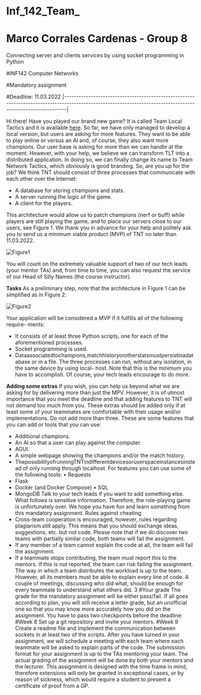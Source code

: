 # Inf_142_Team_
# Marco Corrales Cardenas - Group 8
Connecting server and clients services  by using socket programming in Python



#INF142 Computer Networks

#Mandatory assignment 

#Deadline: 11.03.2022
|-------------------------------------------------------------------------------------------------------------------------------------------------------------|

Hi there! Have you played our brand new game? It is called Team Local Tactics and it is available [here](https://github.com/INF142/team-local-tactics). So far, we have only managed to develop a local version, but users are asking for more features. They want to be able to play online or versus an AI and, of course, they also want more champions. Our user base is asking for more than we can handle at the moment. However, with your help, we believe we can transform TLT into a distributed application. In doing so, we can finally change its name to Team Network Tactics, which obviously is good branding. So, are you up for the job?
We think TNT should consist of three processes that communicate with each other over the Internet:
- A database for storing champions and stats.
- A server running the logic of the game.
- A client for the players.

This architecture would allow us to patch champions (nerf or buff) while players are still playing the game; and to place our servers close to our users, see Figure 1.
We thank you in advance for your help and politely ask you to send us a minimum viable product (MVP) of TNT no later than 11.03.2022.

![Figure1](/images/Figure1.jpg")

You will count on the extremely valuable support of two of our tech leads (your mentor TAs) and, from time to time, you can also request the service of our Head of Silly Names (the course instructor).

**Tasks**
As a preliminary step, note that the architecture in Figure 1 can be simplified as in Figure 2.

![Figure2](https://git.app.uib.no/Marco.Cardenas/inf_142_team_lt/-/blob/master/images/Figure2.jpg)

Your application will be considered a MVP if it fulfills all of the following require- ments:
-  It consists of at least three Python scripts, one for each of the aforementioned processes.
-  Socket programming is used.
-  Dataassociatedtochampions,matchhistoryorotherstatsmustpersistinadatabase or in a file.
The three processes can run, without any isolation, in the same device by using local- host. Note that this is the minimum you have to accomplish. Of course, your tech leads encourage to do more.

**Adding some extras**
If you wish, you can help us beyond what we are asking for by delivering more than just the MPV. However, it is of utmost importance that you meet the deadline and that
adding features to TNT will not demand too much from you. These extras should be added only if at least some of your teammates are comfortable with their usage and/or implementations. Do not add more than three. These are some features that you can add or tools that you can use:
-  Additional champions.
-  An AI so that a user can play against the computer.
-  AGUI.
-  A simple webpage showing the champions and/or the match history.
-  ThepossibilityofrunningTNTindifferentdevicesoruserspaceinstancesinstead of only running through localhost.
For features you can use some of the following tools: • Requests
-  Flask
-  Docker (and Docker Compose) • SQL
-  MongoDB
Talk to your tech leads if you want to add something else.
What follows is sensitive information. Therefore, the role-playing game is unfortunately over. We hope you have fun and learn something from this mandatory assignment.
Rules against cheating
-  Cross-team cooperation is encouraged, however, rules regarding plagiarism still apply. This means that you should exchange ideas, suggestions, etc. but not code. Please note that if we do discover two teams with partially similar code, both teams will fail the assignment.
-  If any member of a team cannot explain the code at all, the team will fail the assignment.
- If a teammate stops contributing, the team must report this to the mentors. If this is not reported, the team can risk failing the assignment. The way in which a team distributes the workload is up to the team. However, all its members must be able to explain every line of code. A couple of meetings, discussing who did what, should be enough for every teammate to understand what others did.
3
#Your grade
The grade for the mandatory assignment will be either pass/fail. If all goes according to plan, you will still receive a letter grade, but an unofficial one so that you may know more accurately how you did on the assignment.
You have to pass two checkpoints before the deadline:
#Week 8 Set up a git repository and invite your mentors.
#Week 9 Create a readme file and implement the communication between sockets in at least two of the scripts.
After you have turned in your assignment, we will schedule a meeting with each team where each teammate will be asked to explain parts of the code. The submission format for your assignment is up to the TAs mentoring your team. The actual grading of the assignment will be done by both your mentors and the lecturer. This assignment is designed with the time frame in mind, therefore extensions will only be granted in exceptional cases, or by reason of sickness, which would require a student to present a certificate of proof from a GP.



